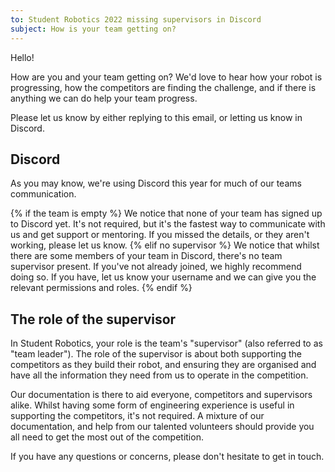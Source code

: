 ```yaml
---
to: Student Robotics 2022 missing supervisors in Discord
subject: How is your team getting on?
---
```


Hello!

How are you and your team getting on? We'd love to hear how your robot is progressing, how the competitors are finding the challenge, and if there is anything we can do help your team progress.

Please let us know by either replying to this email, or letting us know in Discord.

## Discord

As you may know, we're using Discord this year for much of our teams communication.

{% if the team is empty %}
We notice that none of your team has signed up to Discord yet. It's not required, but it's the fastest way to communicate with us and get support or mentoring. If you missed the details, or they aren't working, please let us know.
{% elif no supervisor %}
We notice that whilst there are some members of your team in Discord, there's no team supervisor present. If you've not already joined, we highly recommend doing so. If you have, let us know your username and we can give you the relevant permissions and roles.
{% endif %}

## The role of the supervisor

In Student Robotics, your role is the team's "supervisor" (also referred to as "team leader"). The role of the supervisor is about both supporting the competitors as they build their robot, and ensuring they are organised and have all the information they need from us to operate in the competition.

Our documentation is there to aid everyone, competitors and supervisors alike. Whilst having some form of engineering experience is useful in supporting the competitors, it's not required. A mixture of our documentation, and help from our talented volunteers should provide you all need to get the most out of the competition.

If you have any questions or concerns, please don't hesitate to get in touch.

